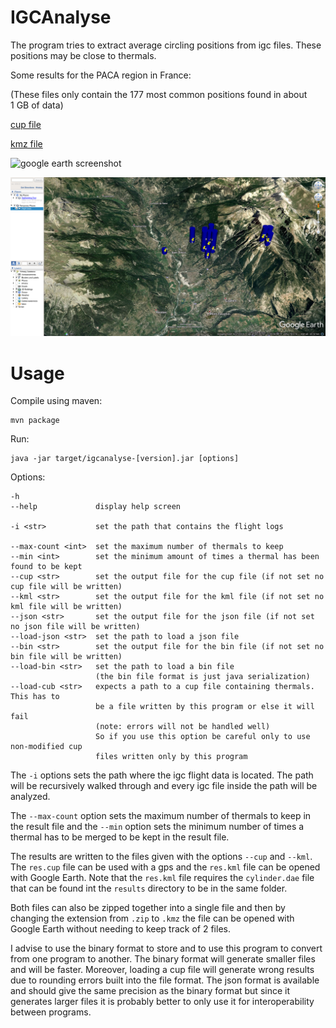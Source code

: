 # IGCAnalyse

The program tries to extract average circling positions
from igc files. These positions may be close to thermals.

Some results for the PACA region in France:

(These files only contain the 177 most common positions found in about 1 GB of data)

[cup file](results/res.cup)

[kmz file](results/res.kmz)

![google earth screenshot](results/google_earth_screenshot_1.png)

![google earth screenshot](results/google_earth_screenshot_2.png)

# Usage

Compile using maven:
```
mvn package
```

Run:
```
java -jar target/igcanalyse-[version].jar [options]
```

Options:
```
-h
--help             display help screen

-i <str>           set the path that contains the flight logs

--max-count <int>  set the maximum number of thermals to keep
--min <int>        set the minimum amount of times a thermal has been found to be kept
--cup <str>        set the output file for the cup file (if not set no cup file will be written)
--kml <str>        set the output file for the kml file (if not set no kml file will be written)
--json <str>       set the output file for the json file (if not set no json file will be written)
--load-json <str>  set the path to load a json file
--bin <str>        set the output file for the bin file (if not set no bin file will be written)
--load-bin <str>   set the path to load a bin file
                   (the bin file format is just java serialization)
--load-cub <str>   expects a path to a cup file containing thermals. This has to
                   be a file written by this program or else it will fail
                   (note: errors will not be handled well)
                   So if you use this option be careful only to use non-modified cup
                   files written only by this program
```

The `-i` options sets the path where the igc flight data is located. The path
will be recursively walked through and every igc file inside the path will
be analyzed.

The `--max-count` option sets the maximum number of thermals to keep in the result
file and the `--min` option sets the minimum number of times a thermal has to be merged
to be kept in the result file.

The results are written to the files given with the options `--cup` and `--kml`. The `res.cup` file
can be used with a gps and the `res.kml` file can be opened with Google Earth.
Note that the `res.kml` file requires the `cylinder.dae` file that can be found
int the `results` directory to be in the same folder.

Both files can also be zipped together into a single file and then by changing
the extension from `.zip` to `.kmz` the file can be opened with Google Earth
without needing to keep track of 2 files.

I advise to use the binary format to store and to use this program to convert from one program to
another. The binary format will generate smaller files and will be faster. Moreover,
loading a cup file will generate wrong results due to rounding errors built into the file format.
The json format is available and should give the same precision as the binary format but since it
generates larger files it is probably better to only use it for interoperability between
programs.